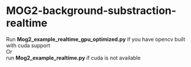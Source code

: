 # MOG2-background-substraction-realtime

Run <b>Mog2_example_realtime_gpu_optimized.py</b> if you have opencv built with cuda support<br>
Or<br>
run <b>Mog2_example_realtime.py</b> if cuda is not available<br>
